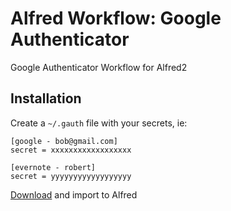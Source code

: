 Alfred Workflow: Google Authenticator
=====================================

Google Authenticator Workflow for Alfred2

Installation
------------

Create a `~/.gauth` file with your secrets, ie:

```
[google - bob@gmail.com]
secret = xxxxxxxxxxxxxxxxxx

[evernote - robert]
secret = yyyyyyyyyyyyyyyyyy
```

[Download](https://github.com/moul/alfred-workflow-gauth/raw/master/Google%20Authenticator.alfredworkflow) and import to Alfred
